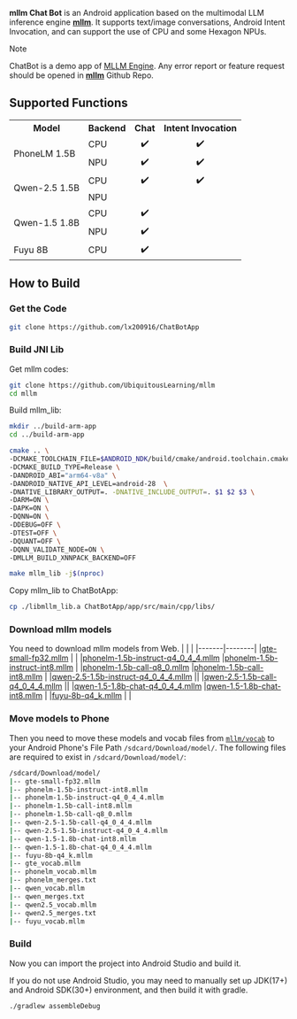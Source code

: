 **mllm Chat Bot** is an Android application based on the multimodal LLM inference engine [**mllm**](https://github.com/UbiquitousLearning/mllm). It supports text/image conversations, Android Intent Invocation, and can support the use of CPU and some Hexagon NPUs.  

> [!NOTE]  
> ChatBot is a demo app of [MLLM Engine](https://github.com/UbiquitousLearning/mllm). Any error report or feature request should be opened in [**mllm**](https://github.com/UbiquitousLearning/mllm) Github Repo.

## Supported Functions  

<table>
  <tr>
    <th>Model</th>
    <th>Backend</th>
    <th style="text-align:center;">Chat</th>
    <th style="text-align:center;">Intent Invocation</th>
  </tr>
  <tr>
    <td rowspan="2">PhoneLM 1.5B</td>
    <td>CPU</td>
    <td style="text-align:center;">✔️</td>
    <td style="text-align:center;">✔️</td>
  </tr>
  <tr>
    <td>NPU</td>
    <td style="text-align:center;">✔️</td>
    <td style="text-align:center;">✔️</td>
  </tr>
  <tr>
    <td rowspan="2">Qwen-2.5 1.5B</td>
    <td>CPU</td>
    <td style="text-align:center;">✔️</td>
    <td style="text-align:center;">✔️</td>
  </tr>
  <tr>
    <td>NPU</td>
    <td style="text-align:center;"></td>
    <td style="text-align:center;"></td>
  </tr>
  <tr>
    <td rowspan="2">Qwen-1.5 1.8B</td>
    <td>CPU</td>
    <td style="text-align:center;">✔️</td>
    <td style="text-align:center;"></td>
  </tr>
  <tr>
    <td>NPU</td>
    <td style="text-align:center;">✔️</td>
    <td style="text-align:center;"></td>
  </tr>
  <tr>
    <td>Fuyu 8B</td>
    <td>CPU</td>
    <td style="text-align:center;">✔️</td>
    <td style="text-align:center;"></td>
  </tr>
</table>


## How to Build

### Get the Code

```bash
git clone https://github.com/lx200916/ChatBotApp
```

### Build JNI Lib
Get mllm codes:
```bash
git clone https://github.com/UbiquitousLearning/mllm
cd mllm
```

Build mllm_lib:
```bash
mkdir ../build-arm-app
cd ../build-arm-app

cmake .. \
-DCMAKE_TOOLCHAIN_FILE=$ANDROID_NDK/build/cmake/android.toolchain.cmake \
-DCMAKE_BUILD_TYPE=Release \
-DANDROID_ABI="arm64-v8a" \
-DANDROID_NATIVE_API_LEVEL=android-28  \
-DNATIVE_LIBRARY_OUTPUT=. -DNATIVE_INCLUDE_OUTPUT=. $1 $2 $3 \
-DARM=ON \
-DAPK=ON \
-DQNN=ON \
-DDEBUG=OFF \
-DTEST=OFF \
-DQUANT=OFF \
-DQNN_VALIDATE_NODE=ON \
-DMLLM_BUILD_XNNPACK_BACKEND=OFF

make mllm_lib -j$(nproc)
```
Copy mllm_lib to ChatBotApp:
```bash
cp ./libmllm_lib.a ChatBotApp/app/src/main/cpp/libs/
```

### Download mllm models
You need to download mllm models from Web.
|  |   |
|-------|--------|
|[gte-small-fp32.mllm](https://huggingface.co/mllmTeam/gte-small-mllm/blob/main/gte-small-fp32.mllm) | |
|[phonelm-1.5b-instruct-q4_0_4_4.mllm](https://huggingface.co/mllmTeam/phonelm-1.5b-mllm/blob/main/phonelm-1.5b-instruct-q4_0_4_4.mllm)  |[phonelm-1.5b-instruct-int8.mllm](https://huggingface.co/mllmTeam/phonelm-1.5b-mllm/blob/main/phonelm-1.5b-instruct-int8.mllm) | 
|[phonelm-1.5b-call-q8_0.mllm](https://huggingface.co/mllmTeam/phonelm-1.5b-mllm/blob/main/phonelm-1.5b-call-q8_0.mllm) |[phonelm-1.5b-call-int8.mllm](https://huggingface.co/mllmTeam/phonelm-1.5b-mllm/blob/main/phonelm-1.5b-call-int8.mllm) |
|[qwen-2.5-1.5b-instruct-q4_0_4_4.mllm](https://huggingface.co/mllmTeam/qwen-2.5-1.5b-mllm/blob/main/qwen-2.5-1.5b-instruct-q4_0_4_4.mllm) ||
|[qwen-2.5-1.5b-call-q4_0_4_4.mllm](https://huggingface.co/mllmTeam/qwen-2.5-1.5b-mllm/blob/main/qwen-2.5-1.5b-call-q4_0_4_4.mllm) ||
|[qwen-1.5-1.8b-chat-q4_0_4_4.mllm](https://huggingface.co/mllmTeam/qwen-1.5-1.8b-chat-mllm/blob/main/qwen-1.5-1.8b-chat-q4_0_4_4.mllm) |[qwen-1.5-1.8b-chat-int8.mllm](https://huggingface.co/mllmTeam/qwen-1.5-1.8b-chat-mllm/blob/main/qwen-1.5-1.8b-chat-int8.mllm) | 
|[fuyu-8b-q4_k.mllm](https://huggingface.co/mllmTeam/fuyu-8b-mllm/blob/main/fuyu-8b-q4_k.mllm) | |

### Move models to Phone
Then you need to move these models and vocab files from [`mllm/vocab`](https://github.com/UbiquitousLearning/mllm/tree/main/vocab) to your Android Phone's File Path `/sdcard/Download/model/`. The following files are required to exist in  `/sdcard/Download/model/`:
```bash
/sdcard/Download/model/
|-- gte-small-fp32.mllm
|-- phonelm-1.5b-instruct-int8.mllm
|-- phonelm-1.5b-instruct-q4_0_4_4.mllm 
|-- phonelm-1.5b-call-int8.mllm
|-- phonelm-1.5b-call-q8_0.mllm
|-- qwen-2.5-1.5b-call-q4_0_4_4.mllm
|-- qwen-2.5-1.5b-instruct-q4_0_4_4.mllm
|-- qwen-1.5-1.8b-chat-int8.mllm
|-- qwen-1.5-1.8b-chat-q4_0_4_4.mllm
|-- fuyu-8b-q4_k.mllm 
|-- gte_vocab.mllm
|-- phonelm_vocab.mllm
|-- phonelm_merges.txt   
|-- qwen_vocab.mllm
|-- qwen_merges.txt
|-- qwen2.5_vocab.mllm               
|-- qwen2.5_merges.txt
|-- fuyu_vocab.mllm
```

### Build
Now you can import the project into Android Studio and build it.

If you do not use Android Studio, you may need to manually set up JDK(17+) and Android SDK(30+) environment, and then build it with gradle.
```bash
./gradlew assembleDebug
```
